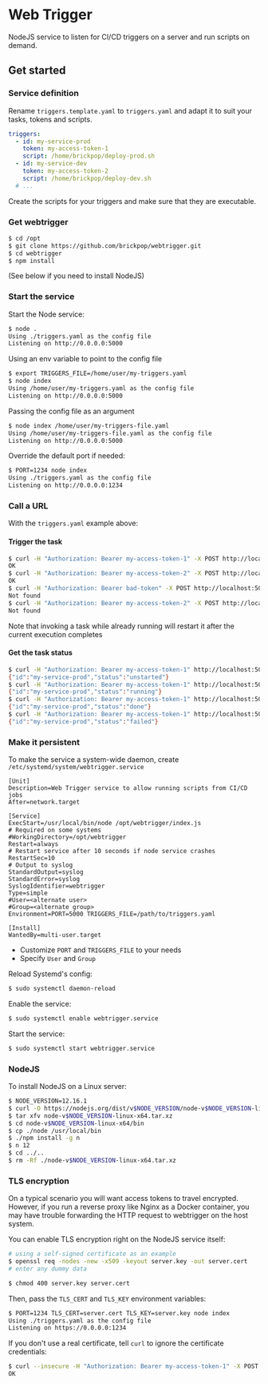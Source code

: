 # Web Trigger

NodeJS service to listen for CI/CD triggers on a server and run scripts on demand.

## Get started

### Service definition

Rename `triggers.template.yaml` to `triggers.yaml` and adapt it to suit your tasks, tokens and scripts.

```yaml
triggers:
  - id: my-service-prod
    token: my-access-token-1
    script: /home/brickpop/deploy-prod.sh
  - id: my-service-dev
    token: my-access-token-2
    script: /home/brickpop/deploy-dev.sh
  # ...
```

Create the scripts for your triggers and make sure that they are executable.

### Get webtrigger

```sh
$ cd /opt
$ git clone https://github.com/brickpop/webtrigger.git
$ cd webtrigger
$ npm install
```

(See below if you need to install NodeJS)

### Start the service

Start the Node service:

```sh
$ node .
Using ./triggers.yaml as the config file
Listening on http://0.0.0.0:5000
```

Using an env variable to point to the config file

```sh
$ export TRIGGERS_FILE=/home/user/my-triggers.yaml
$ node index
Using /home/user/my-triggers.yaml as the config file
Listening on http://0.0.0.0:5000
```

Passing the config file as an argument

```sh
$ node index /home/user/my-triggers-file.yaml
Using /home/user/my-triggers-file.yaml as the config file
Listening on http://0.0.0.0:5000
```

Override the default port if needed:

```sh
$ PORT=1234 node index
Using ./triggers.yaml as the config file
Listening on http://0.0.0.0:1234
```

### Call a URL

With the `triggers.yaml` example above:

#### Trigger the task

```sh
$ curl -H "Authorization: Bearer my-access-token-1" -X POST http://localhost:5000/my-service-prod
OK
$ curl -H "Authorization: Bearer my-access-token-2" -X POST http://localhost:5000/my-service-dev
OK
$ curl -H "Authorization: Bearer bad-token" -X POST http://localhost:5000/my-service-dev
Not found
$ curl -H "Authorization: Bearer my-access-token-2" -X POST http://localhost:5000/does-not-exist
Not found
```

Note that invoking a task while already running will restart it after the current execution completes

#### Get the task status

```sh
$ curl -H "Authorization: Bearer my-access-token-1" http://localhost:5000/my-service-prod
{"id":"my-service-prod","status":"unstarted"}
$ curl -H "Authorization: Bearer my-access-token-1" http://localhost:5000/my-service-prod
{"id":"my-service-prod","status":"running"}
$ curl -H "Authorization: Bearer my-access-token-1" http://localhost:5000/my-service-prod
{"id":"my-service-prod","status":"done"}
$ curl -H "Authorization: Bearer my-access-token-1" http://localhost:5000/my-service-prod
{"id":"my-service-prod","status":"failed"}
```

### Make it persistent

To make the service a system-wide daemon, create `/etc/systemd/system/webtrigger.service`

```
[Unit]
Description=Web Trigger service to allow running scripts from CI/CD jobs
After=network.target

[Service]
ExecStart=/usr/local/bin/node /opt/webtrigger/index.js
# Required on some systems
#WorkingDirectory=/opt/webtrigger
Restart=always
# Restart service after 10 seconds if node service crashes
RestartSec=10
# Output to syslog
StandardOutput=syslog
StandardError=syslog
SyslogIdentifier=webtrigger
Type=simple
#User=<alternate user>
#Group=<alternate group>
Environment=PORT=5000 TRIGGERS_FILE=/path/to/triggers.yaml

[Install]
WantedBy=multi-user.target
```

- Customize `PORT` and `TRIGGERS_FILE` to your needs
- Specify `User` and `Group`

Reload Systemd's config:

```sh
$ sudo systemctl daemon-reload
```

Enable the service:

```sh
$ sudo systemctl enable webtrigger.service
```

Start the service:

```sh
$ sudo systemctl start webtrigger.service
```

### NodeJS

To install NodeJS on a Linux server:

```sh
$ NODE_VERSION=12.16.1
$ curl -O https://nodejs.org/dist/v$NODE_VERSION/node-v$NODE_VERSION-linux-x64.tar.xz
$ tar xfv node-v$NODE_VERSION-linux-x64.tar.xz
$ cd node-v$NODE_VERSION-linux-x64/bin
$ cp ./node /usr/local/bin
$ ./npm install -g n
$ n 12
$ cd ../..
$ rm -Rf ./node-v$NODE_VERSION-linux-x64.tar.xz
```

### TLS encryption

On a typical scenario you will want access tokens to travel encrypted. However, if you run a reverse proxy like Nginx as a Docker container, you may have trouble forwarding the HTTP request to webtrigger on the host system.

You can enable TLS encryption right on the NodeJS service itself:

```sh
# using a self-signed certificate as an example
$ openssl req -nodes -new -x509 -keyout server.key -out server.cert
# enter any dummy data

$ chmod 400 server.key server.cert
```

Then, pass the `TLS_CERT` and `TLS_KEY` environment variables:

```sh
$ PORT=1234 TLS_CERT=server.cert TLS_KEY=server.key node index
Using ./triggers.yaml as the config file
Listening on https://0.0.0.0:1234
```

If you don't use a real certificate, tell `curl` to ignore the certificate credentials:

```sh
$ curl --insecure -H "Authorization: Bearer my-access-token-1" -X POST https://my-host:5000/my-service-prod
OK
```

